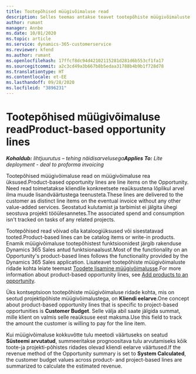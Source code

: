 ```yaml
---
title: Tootepõhised müügivõimaluse read
description: Selles teemas antakse teavet tootepõhiste müügivõimaluste ridade kohta Project Operationsis.
author: rumant
manager: Annbe
ms.date: 10/01/2020
ms.topic: article
ms.service: dynamics-365-customerservice
ms.reviewer: kfend
ms.author: rumant
ms.openlocfilehash: 17ffcf8dc94d42102115281d281d6b553cf1fa17
ms.sourcegitcommit: a2c3cd49a3b667b8b5edaa31788b4b9b1f728d78
ms.translationtype: HT
ms.contentlocale: et-EE
ms.lasthandoff: 09/28/2020
ms.locfileid: "3896231"
---
```

# <a name="product-based-opportunity-lines"></a><span data-ttu-id="ec6bb-103">Tootepõhised müügivõimaluse read</span><span class="sxs-lookup"><span data-stu-id="ec6bb-103">Product-based opportunity lines</span></span>

<span data-ttu-id="ec6bb-104">_**Kohaldub:** lihtjuurutus – tehing näidisarvelusega_</span><span class="sxs-lookup"><span data-stu-id="ec6bb-104">_**Applies To:** Lite deployment - deal to proforma invoicing_</span></span>

<span data-ttu-id="ec6bb-105">Tootepõhised müügivõimaluse read on müügivõimaluse rea üksused.</span><span class="sxs-lookup"><span data-stu-id="ec6bb-105">Product-based opportunity lines are line items on the Opportunity.</span></span> <span data-ttu-id="ec6bb-106">Need read toimetatakse kliendile konkreetsete reaüksustena lõplikul arvel ilma muude lisandväärtustega teenusteta.</span><span class="sxs-lookup"><span data-stu-id="ec6bb-106">These lines are delivered to the customer as distinct line items on the eventual invoice without any other value-added services.</span></span> <span data-ttu-id="ec6bb-107">Seostatud kulutamist ja tarbimist ei jälgita ühegi seostuva projekti tööülesannetes.</span><span class="sxs-lookup"><span data-stu-id="ec6bb-107">The associated spend and consumption isn't tracked on tasks of any related projects.</span></span>

<span data-ttu-id="ec6bb-108">Tootepõhised read võivad olla kataloogiüksused või sisestatavad tooted.</span><span class="sxs-lookup"><span data-stu-id="ec6bb-108">Product-based lines can be catalog items or write-in products.</span></span> <span data-ttu-id="ec6bb-109">Enamik müügivõimaluse tootepõhistest funktsioonidest järgib rakenduse Dynamics 365 Sales antud funktsionaalsust.</span><span class="sxs-lookup"><span data-stu-id="ec6bb-109">Most of the functionality on an Opportunity's product-based lines follows the functionality provided by the Dynamics 365 Sales application.</span></span> <span data-ttu-id="ec6bb-110">Lisateavet tootepõhiste müügivõimaluste ridade kohta leiate teemast [Toodete lisamine müügivõimalusse](https://docs.microsoft.com/dynamics365/sales-enterprise/add-products-opportunity).</span><span class="sxs-lookup"><span data-stu-id="ec6bb-110">For more information about product-based opportunity lines, see [Add products to an opportunity](https://docs.microsoft.com/dynamics365/sales-enterprise/add-products-opportunity).</span></span>

<span data-ttu-id="ec6bb-111">Üks kontseptsioon tootepõhiste müügivõimaluse ridade kohta, mis on seotud projektipõhiste müügivõimalustega, on **Kliendi eelarve**.</span><span class="sxs-lookup"><span data-stu-id="ec6bb-111">One concept about product-based opportunity lines that is specific to project-based opportunities is **Customer Budget**.</span></span> <span data-ttu-id="ec6bb-112">Selle välja abil saate jälgida summat, mille klient on valmis selle reaüksuse eest maksma.</span><span class="sxs-lookup"><span data-stu-id="ec6bb-112">Use this field to track the amount the customer is willing to pay for the line item.</span></span>

<span data-ttu-id="ec6bb-113">Kui müügivõimaluse kokkuvõtte tulu meetodi väärtuseks on seatud **Süsteemi arvutatud**, summeeritakse prognoositava tulu arvutamiseks kõik toote-ja projekti-põhistes ridades olevad kliendi eelarve väärtused.</span><span class="sxs-lookup"><span data-stu-id="ec6bb-113">If the revenue method of the Opportunity summary is set to **System Calculated**, the customer budget values across product- and project-based lines are summarized to calculate the estimated revenue.</span></span>
